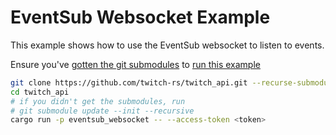 # EventSub Websocket Example

This example shows how to use the EventSub websocket to listen to events.

Ensure you've [gotten the git submodules](../../CONTRIBUTING.md#fetching-the-git-submodules) to [run this example](../README.md#running-the-examples)

```sh
git clone https://github.com/twitch-rs/twitch_api.git --recurse-submodules
cd twitch_api
# if you didn't get the submodules, run
# git submodule update --init --recursive
cargo run -p eventsub_websocket -- --access-token <token>
```
